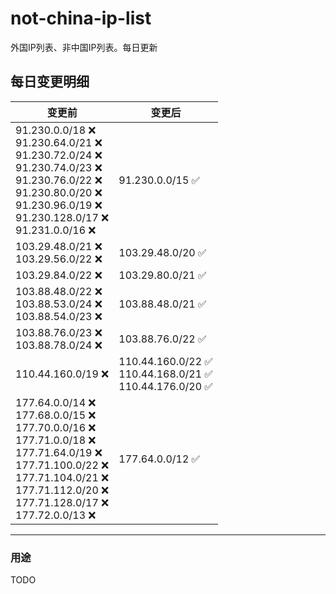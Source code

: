 # not-china-ip-list
外国IP列表、非中国IP列表。每日更新

每日变更明细
--------------------
|  变更前   | 变更后 |
|  ----  | ----  |
|  91.230.0.0/18 :x: <br> 91.230.64.0/21 :x: <br> 91.230.72.0/24 :x: <br> 91.230.74.0/23 :x: <br> 91.230.76.0/22 :x: <br> 91.230.80.0/20 :x: <br> 91.230.96.0/19 :x: <br> 91.230.128.0/17 :x: <br> 91.231.0.0/16 :x: <br> | 91.230.0.0/15 :white_check_mark: | 
|  103.29.48.0/21 :x: <br> 103.29.56.0/22 :x: <br> | 103.29.48.0/20 :white_check_mark: | 
|  103.29.84.0/22 :x:  | 103.29.80.0/21 :white_check_mark: | 
|  103.88.48.0/22 :x: <br> 103.88.53.0/24 :x: <br> 103.88.54.0/23 :x: <br> | 103.88.48.0/21 :white_check_mark: | 
|  103.88.76.0/23 :x: <br> 103.88.78.0/24 :x: <br> | 103.88.76.0/22 :white_check_mark: | 
|  110.44.160.0/19 :x:  | 110.44.160.0/22 :white_check_mark: <br> 110.44.168.0/21 :white_check_mark: <br> 110.44.176.0/20 :white_check_mark: <br>  | 
|  177.64.0.0/14 :x: <br> 177.68.0.0/15 :x: <br> 177.70.0.0/16 :x: <br> 177.71.0.0/18 :x: <br> 177.71.64.0/19 :x: <br> 177.71.100.0/22 :x: <br> 177.71.104.0/21 :x: <br> 177.71.112.0/20 :x: <br> 177.71.128.0/17 :x: <br> 177.72.0.0/13 :x: <br> | 177.64.0.0/12 :white_check_mark: | 

--------------------
### 用途
TODO
